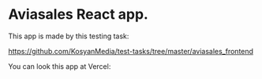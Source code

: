 # Aviasales React app.

This app is made by this testing task:

https://github.com/KosyanMedia/test-tasks/tree/master/aviasales_frontend

You can look this app at Vercel:
